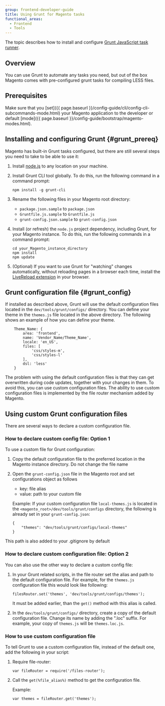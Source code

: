 ```yaml
---
group: frontend-developer-guide
title: Using Grunt for Magento tasks
functional_areas:
  - Frontend
  - Tools
---
```


The topic describes how to install and configure [Grunt JavaScript task runner](http://gruntjs.com/).

## Overview

You can use Grunt to automate any tasks you need, but out of the box Magento comes with pre-configured grunt tasks for compiling LESS files.

## Prerequisites

Make sure that you [set]({{ page.baseurl }}/config-guide/cli/config-cli-subcommands-mode.html) your Magento application to the developer or default [mode]({{ page.baseurl }}/config-guide/bootstrap/magento-modes.html).

## Installing and configuring Grunt {#grunt_prereq}

Magento has built-in Grunt tasks configured, but there are still several steps you need to take to be able to use it:

1. Install [node.js](https://github.com/joyent/node/wiki/installing-node.js-via-package-manager) to any location on your machine.

2. Install Grunt CLI tool globally. To do this, run the following command in a command prompt:

       npm install -g grunt-cli

3. Rename the following files in your Magento root directory:
	- `package.json.sample` to `package.json`
	- `Gruntfile.js.sample` to `Gruntfile.js`
	- `grunt-config.json.sample` to `grunt-config.json`
	
4. Install (or refresh) the `node.js` project dependency, including Grunt, for your Magento instance. To do this, run the following commands in a command prompt:

       cd your_Magento_instance_directory
       npm install
       npm update

5. (Optional) If you want to use Grunt for "watching" changes automatically, without reloading pages in a browser each time, install the [LiveReload extension](http://livereload.com/extensions/) in your browser.

## Grunt configuration file {#grunt_config}

If installed as described above, Grunt will use the default configuration files located in the `dev/tools/grunt/configs/` directory. You can define your theme in the `themes.js` file located in the above directory. The following shows an example of how you can define your theme.

```
    Theme_Name: {
        area: 'frontend',
        name: 'Vendor_Name/Theme_Name',
        locale: 'en_US',
        files: [
            'css/styles-m',
            'css/styles-l'
        ],
        dsl: 'less'
    }
```

The problem with using the default configuration files is that they can get overwritten during code updates, together with your changes in them. To avoid this, you can use custom configuration files. The ability to use custom configuration files is implemented by the file router mechanism added by Magento.

## Using custom Grunt configuration files

There are several ways to declare a custom configuration file.

### How to declare custom config file: Option 1

To use a custom file for Grunt configuration:

1. Copy the default configuration file to the preferred location in the Magento instance directory. Do not change the file name
2. Open the `grunt-config.json` file in the Magento root and set configurations object as follows
	* key: file alias
	* value: path to your custom file

   Example:
   If your custom configuration file `local-themes.js` is located in the `<magento_root>/dev/tools/grunt/configs` directory, the following is already set in your `grunt-config.json`:


       {
           "themes": "dev/tools/grunt/configs/local-themes"
       }
This path is also added to your .gitignore by default

### How to declare custom configuration file: Option 2

You can also use the other way to declare a custom config file:

1. In your Grunt related scripts, in the file router set the alias and path to the default configuration file. For example, for the `themes.js` configuration file this would look like following:

       filesRouter.set('themes', 'dev/tools/grunt/configs/themes');

   It must be added earlier, than the `get()` method with  this alias is called.

2. In the `dev/tools/grunt/configs/` directory, create a copy of the default configuration file. Change its name by adding the ".loc" suffix. For example, your copy of `themes.js` will be `themes.loc.js`.

### How to use custom configuration file

To tell Grunt to use a custom configuration file, instead of the default one, add the following in your script:

1. Require file-router:

       var fileRouter = require('/files-router');

2. Call the `get(%file_alias%)` method to get the configuration file.

   Example:

       var themes = fileRouter.get('themes');
